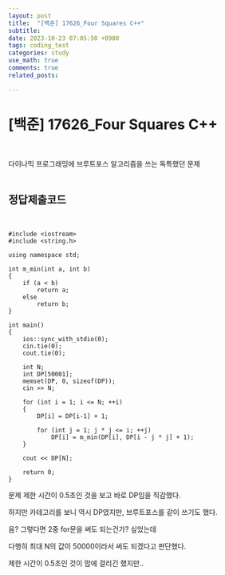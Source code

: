 ```yaml
---
layout: post
title:  "[백준] 17626_Four Squares C++"
subtitle:   
date: 2023-10-23 07:05:50 +0900
tags: coding_test
categories: study
use_math: true
comments: true
related_posts:

---
```


# [백준] 17626_Four Squares C++<br/>
<br/>

다이나믹 프로그래밍에 브루트포스 알고리즘을 쓰는 독특했던 문제<br/>
<br/>

## 정답제출코드<br/>
<br/>

```
#include <iostream>
#include <string.h>

using namespace std;

int m_min(int a, int b)
{
    if (a < b)
        return a;
    else
        return b;
}

int main()
{
    ios::sync_with_stdio(0);
    cin.tie(0);
    cout.tie(0);

    int N;
    int DP[50001];
    memset(DP, 0, sizeof(DP));
    cin >> N;

    for (int i = 1; i <= N; ++i)
    {
        DP[i] = DP[i-1] + 1;

        for (int j = 1; j * j <= i; ++j)
            DP[i] = m_min(DP[i], DP[i - j * j] + 1);
    }

    cout << DP[N];

    return 0;
}
```

문제 제한 시간이 0.5초인 것을 보고 바로 DP임을 직감했다.<br/>

하지만 카테고리를 보니 역시 DP였지만, 브루트포스를 같이 쓰기도 했다.<br/>

음? 그렇다면 2중 for문을 써도 되는건가? 싶었는데<br/>

다행히 최대 N의 값이 50000이라서 써도 되겠다고 판단했다.<br/>

제한 시간이 0.5초인 것이 맘에 걸리긴 했지만..<br/>
